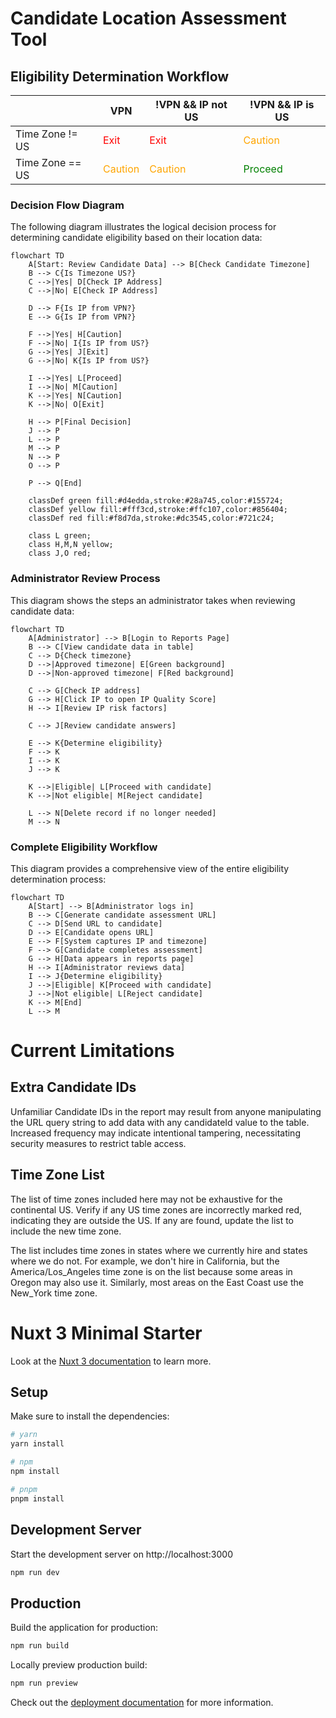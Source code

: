 # Candidate Location Assessment Tool

## Eligibility Determination Workflow


| | VPN | !VPN && IP not US | !VPN && IP is US |
|------------------|-----|-------------------|------------------|
| Time Zone != US | <span style="color:red">Exit</span> | <span style="color:red">Exit</span> | <span style="color:orange">Caution</span> |
| Time Zone == US | <span style="color:orange">Caution</span> | <span style="color:orange">Caution</span> | <span style="color:green">Proceed</span> |

### Decision Flow Diagram

The following diagram illustrates the logical decision process for determining candidate eligibility based on their location data:

```mermaid
flowchart TD
    A[Start: Review Candidate Data] --> B[Check Candidate Timezone]
    B --> C{Is Timezone US?}
    C -->|Yes| D[Check IP Address]
    C -->|No| E[Check IP Address]
    
    D --> F{Is IP from VPN?}
    E --> G{Is IP from VPN?}
    
    F -->|Yes| H[Caution]
    F -->|No| I{Is IP from US?}
    G -->|Yes| J[Exit]
    G -->|No| K{Is IP from US?}
    
    I -->|Yes| L[Proceed]
    I -->|No| M[Caution]
    K -->|Yes| N[Caution]
    K -->|No| O[Exit]
    
    H --> P[Final Decision]
    J --> P
    L --> P
    M --> P
    N --> P
    O --> P
    
    P --> Q[End]
    
    classDef green fill:#d4edda,stroke:#28a745,color:#155724;
    classDef yellow fill:#fff3cd,stroke:#ffc107,color:#856404;
    classDef red fill:#f8d7da,stroke:#dc3545,color:#721c24;
    
    class L green;
    class H,M,N yellow;
    class J,O red;
```

### Administrator Review Process

This diagram shows the steps an administrator takes when reviewing candidate data:

```mermaid
flowchart TD
    A[Administrator] --> B[Login to Reports Page]
    B --> C[View candidate data in table]
    C --> D{Check timezone}
    D -->|Approved timezone| E[Green background]
    D -->|Non-approved timezone| F[Red background]
    
    C --> G[Check IP address]
    G --> H[Click IP to open IP Quality Score]
    H --> I[Review IP risk factors]
    
    C --> J[Review candidate answers]
    
    E --> K{Determine eligibility}
    F --> K
    I --> K
    J --> K
    
    K -->|Eligible| L[Proceed with candidate]
    K -->|Not eligible| M[Reject candidate]
    
    L --> N[Delete record if no longer needed]
    M --> N
```

### Complete Eligibility Workflow

This diagram provides a comprehensive view of the entire eligibility determination process:

```mermaid
flowchart TD
    A[Start] --> B[Administrator logs in]
    B --> C[Generate candidate assessment URL]
    C --> D[Send URL to candidate]
    D --> E[Candidate opens URL]
    E --> F[System captures IP and timezone]
    F --> G[Candidate completes assessment]
    G --> H[Data appears in reports page]
    H --> I[Administrator reviews data]
    I --> J{Determine eligibility}
    J -->|Eligible| K[Proceed with candidate]
    J -->|Not eligible| L[Reject candidate]
    K --> M[End]
    L --> M
```


# Current Limitations

## Extra Candidate IDs
Unfamiliar Candidate IDs in the report may result from anyone manipulating the URL query string to add data with any candidateId value to the table. Increased frequency may indicate intentional tampering, necessitating security measures to restrict table access.

## Time Zone List
The list of time zones included here may not be exhaustive for the continental US. Verify if any US time zones are incorrectly marked red, indicating they are outside the US. If any are found, update the list to include the new time zone.

The list includes time zones in states where we currently hire and states where we do not. For example, we don't hire in California, but the America/Los_Angeles time zone is on the list because some areas in Oregon may also use it. Similarly, most areas on the East Coast use the New_York time zone.

# Nuxt 3 Minimal Starter

Look at the [Nuxt 3 documentation](https://nuxt.com/docs/getting-started/introduction) to learn more.

## Setup

Make sure to install the dependencies:

```bash
# yarn
yarn install

# npm
npm install

# pnpm
pnpm install
```

## Development Server

Start the development server on http://localhost:3000

```bash
npm run dev
```

## Production

Build the application for production:

```bash
npm run build
```

Locally preview production build:

```bash
npm run preview
```

Check out the [deployment documentation](https://nuxt.com/docs/getting-started/deployment) for more information.
